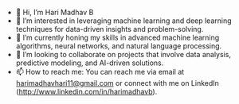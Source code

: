 - 👋 Hi, I’m Hari Madhav B
- 👀 I’m interested in leveraging machine learning and deep learning techniques for data-driven insights and problem-solving.
- 🌱 I’m currently honing my skills in advanced machine learning algorithms, neural networks, and natural language processing.
- 💞️ I’m looking to collaborate on projects that involve data analysis, predictive modeling, and AI-driven solutions.
- 📫 How to reach me: You can reach me via email at harimadhavhari11@gmail.com or connect with me on LinkedIn (http://www.linkedin.com/in/harimadhavb).


<!---
harimadhavb/harimadhavb is a ✨ special ✨ repository because its `README.md` (this file) appears on your GitHub profile.
You can click the Preview link to take a look at your changes.
--->
